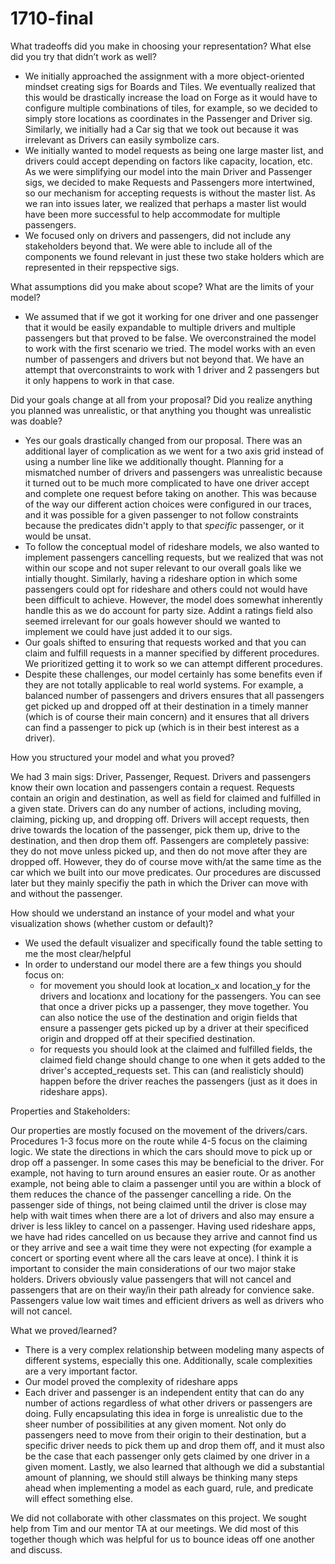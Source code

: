 # 1710-final

What tradeoffs did you make in choosing your representation? What else did you try that didn’t work as well?

- We initially approached the assignment with a more object-oriented mindset 
creating sigs for Boards and Tiles. We eventually realized that this would be 
drastically increase the load on Forge as it would have to configure multiple 
combinations of tiles, for example, so we decided to simply store locations as 
coordinates in the Passenger and Driver sig. Similarly, we initially had a Car 
sig that we took out because it was irrelevant as Drivers can easily symbolize cars.
- We initially wanted to model requests as being one large master list, and 
drivers could accept depending on factors like capacity, location, etc. 
As we were simplifying our model into the main Driver and Passenger sigs,
we decided to make Requests and Passengers more intertwined, so our mechanism 
for accepting requests is without the master list. As we ran into issues later,
we realized that perhaps a master list would have been more successful to help 
accommodate for multiple passengers. 
- We focused only on drivers and passengers, did not include any stakeholders 
beyond that. We were able to include all of the components we found relevant 
in just these two stake holders which are represented in their
repspective sigs. 


What assumptions did you make about scope? What are the limits of your model?


- We assumed that if we got it working for one driver and one passenger that it 
would be easily expandable to multiple drivers and multiple passengers but that 
proved to be false. We overconstrained the model to work with the first scenario 
we tried. The model works with an even number of passengers and drivers but not 
beyond that. We have an attempt that overconstraints to work with 1 driver and 2 
passengers but it only happens to work in that case.


Did your goals change at all from your proposal? Did you realize anything you planned was unrealistic, or that anything you thought was unrealistic was doable?


- Yes our goals drastically changed from our proposal. There was an additional 
layer of complication as we went for a two axis grid instead of using a number 
line like we additionally thought. Planning for a mismatched number of drivers 
and passengers was unrealistic because it turned out to be much more complicated 
to have one driver accept and complete one request before taking on another. This 
was because of the way our different action choices were configured in our traces, 
and it was possible for a given passenger to not follow constraints because the 
predicates didn't apply to that *specific* passenger, or it would be unsat.
- To follow the conceptual model of rideshare models, we also wanted to implement 
passengers cancelling requests, but we realized that was not within our scope and 
not super relevant to our overall goals like we intially thought. Similarly, 
having a rideshare option in which some passengers could opt for rideshare and 
others could not would have been difficult to achieve. However, the model does 
somewhat inherently handle this as we do account for party size. Addint a ratings 
field also seemed irrelevant for our goals however should we wanted to implement 
we could have just added it to our sigs. 
- Our goals shifted to ensuring that requests worked and that you can claim and
fulfill requests in a manner specified by different procedures. We prioritized 
getting it to work so we can attempt different procedures.
- Despite these challenges, our model certainly has some benefits even if they 
are not totally applicable to real world systems. For example, a balanced number 
of passengers and drivers ensures that all passengers get picked up and dropped 
off at their destination in a timely manner (which is of course their main concern) 
and it ensures that all drivers can find a passenger to pick up (which is in their 
best interest as a driver).


How you structured your model and what you proved?

We had 3 main sigs: Driver, Passenger, Request. Drivers and passengers know their 
own location and passengers contain a request. Requests contain an origin and 
destination, as well as field for claimed and fulfilled
in a given state. Drivers can do any number of actions, including moving, claiming, 
picking up, and dropping off.
Drivers will accept requests, then drive towards the location of the passenger, 
pick them up, drive to the destination, and then drop them off. Passengers are 
completely passive: they do not move unless picked up, and then do not move after 
they are dropped off. However, they do of course move with/at the same time as the 
car which we built into our move predicates. Our procedures are discussed later 
but they mainly specifiy the path in which the Driver can move with and without the passenger.


How should we understand an instance of your model and what your visualization shows (whether custom or default)?
- We used the default visualizer and specifically found the table setting to me the most clear/helpful
- In order to understand our model there are a few things you should focus on:
    - for movement you should look at location_x and location_y for the drivers and 
    locationx and locationy for the passengers. You can see that once a driver picks 
    up a passenger, they move together. You can also notice the use of the destination 
    and origin fields that ensure a passenger gets picked up by a driver at 
    their specificed origin and dropped off at their specified destination.
    - for requests you should look at the claimed and fulfilled fields, the claimed 
    field change should change to one when it gets added to the driver's 
    accepted_requests set. This can (and realisticly should) happen before the 
    driver reaches the passengers (just as it does in rideshare apps). 


Properties and Stakeholders:

Our properties are mostly focused on the movement of the drivers/cars. 
Procedures 1-3 focus more on the route while 4-5 focus on the claiming logic.
 We state the directions in which the cars should move to pick up or drop off a 
 passenger. In some cases this may be beneficial to the driver. For example, not 
 having to turn around ensures an easier route. Or as another example, not being 
 able to claim a passenger until you are within a block of them reduces the chance 
 of the passenger cancelling a ride. On the passenger side of things, not being 
 claimed until the driver is close may help with wait times when there are a lot 
 of drivers and also may ensure a driver is less likley to cancel on a passenger. 
 Having used rideshare apps, we have had rides cancelled on us because they arrive 
 and cannot find us or they arrive and see a wait time they were not expecting 
 (for example a concert or sporting event where all the cars leave at once). I 
 think it is important to consider the main considerations of our two major stake 
 holders. Drivers obviously value passengers that will not cancel and passengers 
 that are on their way/in their path already for convience sake. Passengers value 
 low wait times and efficient drivers as well as drivers who will not cancel. 
 
What we proved/learned?
- There is a very complex relationship between modeling many aspects of different systems, especially this one. Additionally, scale complexities are a very important factor. 
- Our model proved the complexity of rideshare apps 
- Each driver and passenger is an independent entity that can do any number of 
actions regardless of what other drivers or passengers are doing. Fully 
encapsulating this idea in forge is unrealistic due to the sheer number of 
possibilities at any given moment. Not only do passengers need to move from 
their origin to their destination, but a specific driver needs to pick them up 
and drop them off, and it must also be the case that each passenger only gets 
claimed by one driver in a given moment.
Lastly, we also learned that although we did a substantial amount of planning, 
we should still always be thinking many steps ahead when implementing a model 
as each guard, rule, and predicate will effect something else. 

We did not collaborate with other classmates on this project. We sought help 
from Tim and our mentor TA at our meetings. We did most of this together though 
which was helpful for us to bounce ideas off one another and discuss. 